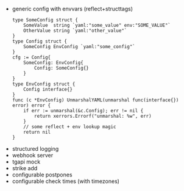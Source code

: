 * generic config with envvars (reflect+structtags)
    ```
    type SomeConfig struct {
        SomeValue  string `yaml:"some_value" env:"SOME_VALUE"`
        OtherValue string `yaml:"other_value"`
    }
    type Config struct {
        SomeConfig EnvConfig `yaml:"some_config"`
    }
    cfg := Config{
        SomeConfig: EnvConfig{
            Config: SomeConfig{}
        }
    }
    type EnvConfig struct {
        Config interface{}
    }
    func (c *EnvConfig) UnmarshalYAML(unmarshal func(interface{}) error) error {
	    if err := unmarshal(&c.Config); err != nil {
		    return xerrors.Errorf("unmarshal: %w", err)
	    }
        // some reflect + env lookup magic
        return nil
    }
    ```
* structured logging
* webhook server
* tgapi mock
* strike add
* configurable postpones
* configurable check times (with timezones)
